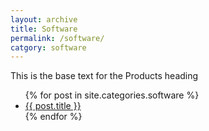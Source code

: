 ```yaml
---
layout: archive
title: Software
permalink: /software/
catgory: software
---
```


This is the base text for the Products heading 

<!-- <ul>
  	{% for post in site.categories.products %}
 	<li><span>{{ post.date | date_to_string }}</span> &nbsp; <a href="{{ post.url }}">{{ post.title }}</a></li>
	{% endfor %}
</ul> -->

<!-- Used for writing out all of the relevent posts in a list -->
<ul>
  	{% for post in site.categories.software %}
 	<li><a href="{{ post.url }}">{{ post.title }}</a></li>
	{% endfor %}
</ul>